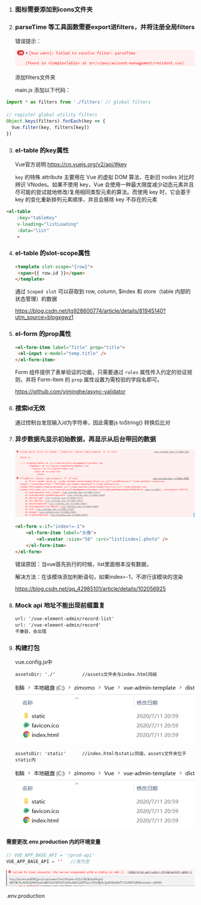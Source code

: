 1. ### 图标需要添加到icons文件夹

   

2. ### parseTime 等工具函数需要export进filters，并将注册全局filters

   错误提示：

   ![](https://raw.githubusercontent.com/Zimomo333/notesPictures/master/vue/vue-admin-element/filter_error.png)

   添加filters文件夹

   main.js 添加以下代码：


```js
import * as filters from './filters' // global filters

// register global utility filters
Object.keys(filters).forEach(key => {
  Vue.filter(key, filters[key])
})
```



3. ### el-table 的key属性

   Vue官方说明:https://cn.vuejs.org/v2/api/#key

   `key` 的特殊 attribute 主要用在 Vue 的虚拟 DOM 算法，在新旧 nodes 对比时辨识 VNodes。如果不使用 key，Vue 会使用一种最大限度减少动态元素并且尽可能的尝试就地修改/复用相同类型元素的算法。而使用 key 时，它会基于 key 的变化重新排列元素顺序，并且会移除 key 不存在的元素

```html
<el-table
	:key="tableKey"
	v-loading="listLoading"
	:data="list"
	>
```



4. ### el-table 的slot-scope属性

   ```html
   <template slot-scope="{row}">
   	<span>{{ row.id }}</span>
   </template>
   ```

   通过 `Scoped slot` 可以获取到 row, column, $index 和 store（table 内部的状态管理）的数据

   https://blog.csdn.net/tg928600774/article/details/81945140?utm_source=blogxgwz1



5. ### el-form 的prop属性

   ```html
   <el-form-item label="Title" prop="title">
   	<el-input v-model="temp.title" />
   </el-form-item>
   ```

   Form 组件提供了表单验证的功能，只需要通过 `rules` 属性传入约定的验证规则，并将 Form-Item 的 `prop` 属性设置为需校验的字段名即可。

   https://github.com/yiminghe/async-validator



6. ### 搜索id无效

   通过控制台发现输入id为字符串，因此需要js toString() 转换后比对



7. ### 异步数据先显示初始数据，再显示从后台带回的数据

   ![](https://raw.githubusercontent.com/Zimomo333/notesPictures/master/vue/vue-admin-element/render_error.png)

   ```html
   <el-form v-if="index!=-1">
       <el-form-item label="头像">
           <el-avatar :size="50" :src="list[index].photo" />
       </el-form-item>
   </el-form>
   ```

   错误原因：当vue首先执行的时候，list里面根本没有数据，

   解决方法：在该模块添加判断语句，如果index=-1，不进行该模块的渲染

   https://blog.csdn.net/qq_42985101/article/details/102056925



8. ### Mock api 地址不能出现前缀重复

   ```html
   url: '/vue-element-admin/record-list'
   url: '/vue-element-admin/record'
   不兼容，会出错
   ```



9. ### 构建打包

   vue.config.js中

   ```
   assetsDir: './'			//assets文件夹与index.html同级
   ```

   ![](https://raw.githubusercontent.com/Zimomo333/notesPictures/master/vue/vue-admin-element/pack2.png)

   ```
   assetsDir: 'static'		//index.html与static同级，assets文件夹位于static内
   ```

   ![](https://raw.githubusercontent.com/Zimomo333/notesPictures/master/vue/vue-admin-element/pack2.png)



#### 需要更改.env.production 内的环境变量

```java
// VUE_APP_BASE_API = '/prod-api'
VUE_APP_BASE_API = ''	//改为空
```

![](https://raw.githubusercontent.com/Zimomo333/notesPictures/master/vue/vue-admin-element/prod-api.png)

.env.production